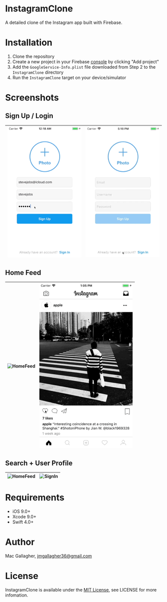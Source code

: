 # InstagramClone
A detailed clone of the Instagram app built with Firebase.

# Installation
1. Clone the repository
2. Create a new project in your Firebase [console](https://console.firebase.google.com/) by clicking "Add project"
3. Add the `GoogleService-Info.plist` file downloaded from Step 2 to the `InstagramClone` directory
4. Run the `InstagramClone` target on your device/simulator

# Screenshots

## Sign Up / Login
| ![SignUp](Images/sign_up.gif) | ![SignIn](Images/sign_in.gif) | 
|:---:|:---:|

## Home Feed
| ![HomeFeed](Images/home_feed.gif) | ![SignIn](Images/comment.gif) | 
|:---:|:---:|

## Search + User Profile
| ![HomeFeed](Images/search.gif) | ![SignIn](Images/user_profile.gif) | 
|:---:|:---:|


# Requirements
* iOS 9.0+
* Xcode 9.0+
* Swift 4.0+

# Author
Mac Gallagher, jmgallagher36@gmail.com

# License
InstagramClone is available under the [MIT License](LICENSE), see LICENSE for more infomation.
